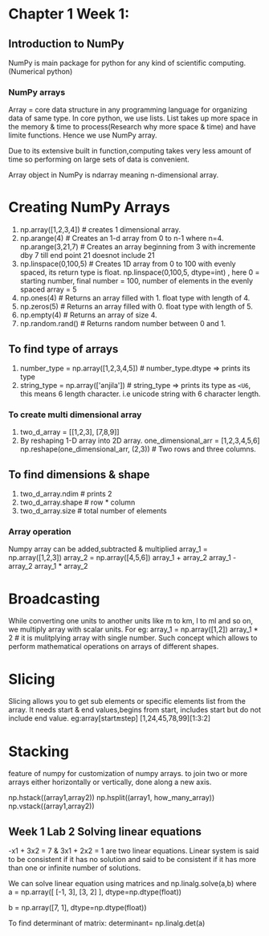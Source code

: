 # Chapter 1 Week 1:

## Introduction to NumPy
NumPy is main package for python for any kind of scientific computing.(Numerical python)

### NumPy arrays
Array = core data structure in any programming language for organizing data of same type. In core python, we use lists. List takes up more space in the memory & time to process(Research why more space & time) and have limite functions. Hence we use NumPy array.

Due to its extensive built in function,computing takes very less amount of time so performing on large sets of data is convenient.

Array object in NumPy is ndarray meaning n-dimensional array.

# Creating NumPy Arrays

1. np.array([1,2,3,4]) # creates 1 dimensional array.
2. np.arange(4) # Creates an 1-d array from 0 to n-1 where n=4.
   np.arange(3,21,7) # Creates an array beginning from 3 with incremente dby 7 till end point 21 doesnot include 21
3. np.linspace(0,100,5) # Creates 1D array from 0 to 100 with evenly spaced, its return type  is  float. np.linspace(0,100,5, dtype=int) , here 0 = starting number, final number = 100, number of elements in the evenly spaced array = 5 
4. np.ones(4) # Returns an array filled with 1. float type with length of 4.
5. np.zeros(5) # Returns an array filled with 0. float type with length of 5.
6. np.empty(4) # Returns an array of size 4.
7. np.random.rand() # Returns random number between 0 and 1. 

## To find type of arrays
1. number_type = np.array([1,2,3,4,5]) # number_type.dtype => prints its type
2. string_type = np.array(['anjila']) # string_type => prints its type as ```<U6```, this means 6 length character. i.e unicode string with 6 character length.

### To create multi dimensional array
1. two_d_array = [[1,2,3], [7,8,9]]
2. By reshaping 1-D array into 2D array.
one_dimensional_arr = [1,2,3,4,5,6]
 np.reshape(one_dimensional_arr, (2,3))  # Two rows and three columns.

## To find dimensions & shape
1. two_d_array.ndim # prints 2
2. two_d_array.shape # row * column
3. two_d_array.size # total number of elements

### Array operation
Numpy array can be added,subtracted & multiplied
array_1 = np.array([1,2,3])
array_2 = np.array([4,5,6])
array_1 + array_2
array_1 - array_2
array_1 * array_2

# Broadcasting

While converting one units to another units like m to  km, l to ml and so on, we multiply array with scalar units. For eg:
array_1 = np.array([1,2])
array_1 * 2 # it is mulitplying array with single number. Such concept which allows to perform mathematical operations on arrays of different shapes.


# Slicing 
Slicing allows you to get sub elements or specific elements list from the array. It needs start & end values,begins from start, includes start but do not include end value. eg:array[start:end:step]
[1,24,45,78,99][1:3:2]

# Stacking
feature of numpy for customization of numpy arrays. to join two or more arrays either horizontally or vertically, done along a new axis.


np.hstack((array1,array2))
np.hsplit((array1, how_many_array))
np.vstack((array1,array2))


## Week 1 Lab 2  Solving linear equations

-x1 + 3x2 = 7 & 3x1 + 2x2 = 1 are two linear equations. 
Linear system is said to be consistent if it has no solution and said to be consistent if it has more than one or infinite number of solutions.

We can solve linear equation using matrices and np.linalg.solve(a,b) where a = np.array([
        [-1, 3],
        [3, 2]
    ], dtype=np.dtype(float))

b = np.array([7, 1], dtype=np.dtype(float))

To find determinant of matrix: 
determinant= np.linalg.det(a)

